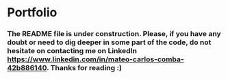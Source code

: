 # Portfolio

### The README file is under construction. Please, if you have any doubt or need to dig deeper in some part of the code, do not hesitate on contacting me on LinkedIn https://www.linkedin.com/in/mateo-carlos-comba-42b886140. Thanks for reading :)
